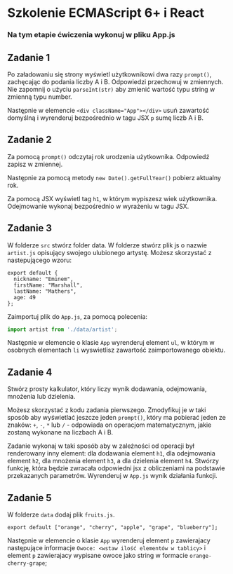# Szkolenie ECMAScript 6+ i React

### Na tym etapie ćwiczenia wykonuj w pliku App.js


## Zadanie 1

Po załadowaniu się strony wyświetl użytkownikowi dwa razy `prompt()`, zachęcając do podania liczby A i B. Odpowiedzi przechowuj w zmiennych. Nie zapomnij o użyciu `parseInt(str)` aby zmienić wartość typu string w zmienną typu number.

Następnie w elemencie `<div className="App"></div>` usuń zawartość domyślną i wyrenderuj bezpośrednio w tagu JSX `p` sumę liczb A i B.



## Zadanie 2

Za pomocą `prompt()` odczytaj rok urodzenia użytkownika. 
Odpowiedź zapisz w zmiennej.

Następnie za pomocą metody `new Date().getFullYear()` pobierz aktualny rok.

Za pomocą JSX wyświetl tag `h1`, w którym wypiszesz wiek użytkownika. Odejmowanie wykonaj bezpośrednio w wyrażeniu w tagu JSX.



## Zadanie 3

W folderze `src` stwórz folder data. W folderze stwórz plik js o nazwie `artist.js` opisujący swojego ulubionego artystę.
Możesz skorzystać z nastepującego wzoru:

```
export default {
  nickname: "Eminem",
  firstName: "Marshall",
  lastName: "Mathers",
  age: 49
};
```
 Zaimportuj plik do `App.js`, za pomocą polecenia:

```js
import artist from './data/artist';
```

Następnie w elemencie o klasie `App` wyrenderuj element `ul`, w którym w osobnych elementach `li` wyswietlisz zawartość zaimportowanego obiektu. 



## Zadanie 4

Stwórz prosty kalkulator, który liczy wynik dodawania, odejmowania, mnożenia lub dzielenia.

Możesz skorzystać z kodu zadania pierwszego. Zmodyfikuj je w taki sposób aby wyświetlać jeszcze jeden `prompt()`, który ma pobierać jeden ze znaków: `+`, `-`, `*` lub `/` - odpowiada on operacjom matematycznym, jakie zostaną wykonane na liczbach A i B.

Zadanie wykonaj w taki sposób aby w zależności od operacji był renderowany inny element: dla dodawania element `h1`, dla odejmowania element `h2`, dla mnożenia element `h3`, a dla dzielenia element `h4`. 
Stwórzy funkcję, która będzie zwracała odpowiedni jsx z obliczeniami na podstawie przekazanych parametrów. Wyrenderuj w `App.js` wynik działania funkcji.



## Zadanie 5

W folderze `data` dodaj plik `fruits.js`.

```
export default ["orange", "cherry", "apple", "grape", "blueberry"];
```
Następnie w elemencie o klasie `App` wyrenderuj element `p` zawierajacy następujące informacje `Owoce: <wstaw ilość elementów w tablicy>` i element `p` zawierajacy wypisane owoce jako string w formacie `orange-cherry-grape`;

